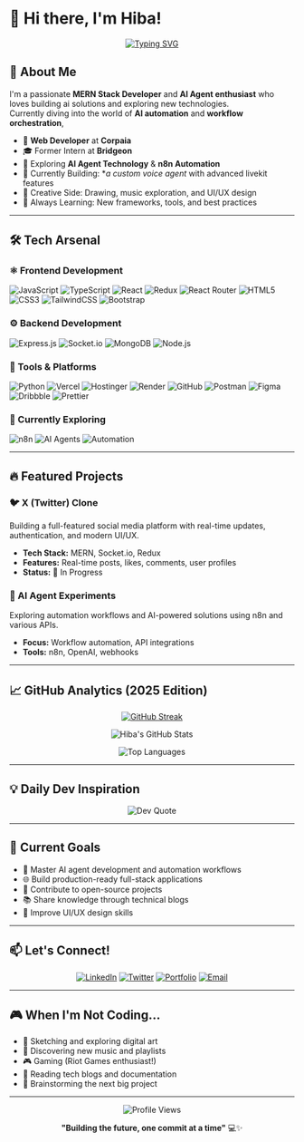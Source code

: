# 👋 Hi there, I'm Hiba!

<div align="center">

[![Typing SVG](https://readme-typing-svg.herokuapp.com?font=Fira+Code&pause=1000&color=167CB8&center=true&vCenter=true&width=435&lines=MERN+Stack+Developer;AI+Agent+Enthusiast;Automation+Explorer;Creative+Problem+Solver)](https://git.io/typing-svg)

</div>

## 🚀 About Me

I'm a passionate **MERN Stack Developer** and **AI Agent enthusiast** who loves building ai solutions and exploring new technologies.  
Currently diving into the world of **AI automation** and **workflow orchestration**, 

- 💼 **Web Developer** at **Corpaia**
- 🎓 Former Intern at **Bridgeon**
- 🤖 Exploring **AI Agent Technology** & **n8n Automation**
- 🔨 Currently Building: **a custom voice agent* with advanced livekit features
- 🎨 Creative Side: Drawing, music exploration, and UI/UX design
- 🌱 Always Learning: New frameworks, tools, and best practices

---

## 🛠️ Tech Arsenal

### ⚛️ Frontend Development
![JavaScript](https://img.shields.io/badge/javascript-%23323330.svg?style=for-the-badge&logo=javascript&logoColor=%23F7DF1E)
![TypeScript](https://img.shields.io/badge/typescript-%23007ACC.svg?style=for-the-badge&logo=typescript&logoColor=white)
![React](https://img.shields.io/badge/react-%23167CB8.svg?style=for-the-badge&logo=react&logoColor=white)
![Redux](https://img.shields.io/badge/redux-%23593d88.svg?style=for-the-badge&logo=redux&logoColor=white)
![React Router](https://img.shields.io/badge/React_Router-CA4245?style=for-the-badge&logo=react-router&logoColor=white)
![HTML5](https://img.shields.io/badge/html5-%23E34F26.svg?style=for-the-badge&logo=html5&logoColor=white)
![CSS3](https://img.shields.io/badge/css3-%231572B6.svg?style=for-the-badge&logo=css3&logoColor=white)
![TailwindCSS](https://img.shields.io/badge/tailwindcss-%2338B2AC.svg?style=for-the-badge&logo=tailwind-css&logoColor=white)
![Bootstrap](https://img.shields.io/badge/bootstrap-%238511FA.svg?style=for-the-badge&logo=bootstrap&logoColor=white)

### ⚙️ Backend Development
![Express.js](https://img.shields.io/badge/express.js-%23404d59.svg?style=for-the-badge&logo=express&logoColor=%2361DAFB)
![Socket.io](https://img.shields.io/badge/Socket.io-black?style=for-the-badge&logo=socket.io&badgeColor=010101)
![MongoDB](https://img.shields.io/badge/MongoDB-%2347A248.svg?style=for-the-badge&logo=mongodb&logoColor=white)
![Node.js](https://img.shields.io/badge/Node.js-%2343853D.svg?style=for-the-badge&logo=node.js&logoColor=white)

### 🧩 Tools & Platforms
![Python](https://img.shields.io/badge/Python-%233776AB.svg?style=for-the-badge&logo=python&logoColor=white)
![Vercel](https://img.shields.io/badge/Vercel-%23000000.svg?style=for-the-badge&logo=vercel&logoColor=white)
![Hostinger](https://img.shields.io/badge/Hostinger-673DE6?style=for-the-badge&logo=hostinger&logoColor=white)
![Render](https://img.shields.io/badge/Render-46E3B7?style=for-the-badge&logo=render&logoColor=white)
![GitHub](https://img.shields.io/badge/GitHub-%23121011.svg?style=for-the-badge&logo=github&logoColor=white)
![Postman](https://img.shields.io/badge/Postman-FF6C37?style=for-the-badge&logo=postman&logoColor=white)
![Figma](https://img.shields.io/badge/Figma-%23F24E1E.svg?style=for-the-badge&logo=figma&logoColor=white)
![Dribbble](https://img.shields.io/badge/Dribbble-EA4C89?style=for-the-badge&logo=dribbble&logoColor=white)
![Prettier](https://img.shields.io/badge/Prettier-%23F7B93E.svg?style=for-the-badge&logo=prettier&logoColor=black)


### 🧠 Currently Exploring
![n8n](https://img.shields.io/badge/n8n-EA4B71?style=for-the-badge&logo=n8n&logoColor=white)
![AI Agents](https://img.shields.io/badge/AI_Agents-%23167CB8?style=for-the-badge&logo=artificial-intelligence&logoColor=white)
![Automation](https://img.shields.io/badge/Automation-%23BF9264?style=for-the-badge&logo=zapier&logoColor=white)

---

## 🔥 Featured Projects

### 🐦 X (Twitter) Clone
Building a full-featured social media platform with real-time updates, authentication, and modern UI/UX.  
- **Tech Stack:** MERN, Socket.io, Redux  
- **Features:** Real-time posts, likes, comments, user profiles  
- **Status:** 🚧 In Progress  

### 🤖 AI Agent Experiments
Exploring automation workflows and AI-powered solutions using n8n and various APIs.  
- **Focus:** Workflow automation, API integrations  
- **Tools:** n8n, OpenAI, webhooks  

---

## 📈 GitHub Analytics (2025 Edition)

<div align="center">

[![GitHub Streak](https://streak-stats.demolab.com?user=hiba-0325&theme=tokyonight&hide_border=true&v=2&date_format=M%20j%5B%2C%20Y%5D&currStreakNum=167CB8&sideNums=167CB8&currStreakLabel=BF9264&ring=BF9264)](https://git.io/streak-stats)

![Hiba's GitHub Stats](https://github-readme-stats.vercel.app/api?username=hiba-0325&show_icons=true&theme=tokyonight&hide_border=true&title_color=167CB8&icon_color=BF9264)

![Top Languages](https://github-readme-stats.vercel.app/api/top-langs/?username=hiba-0325&layout=compact&theme=tokyonight&hide_border=true&title_color=BF9264)

</div>

---

## 💡 Daily Dev Inspiration

<div align="center">

![Dev Quote](https://quotes-github-readme.vercel.app/api?type=horizontal&theme=tokyonight)

</div>

---

## 🎯 Current Goals

- 🚀 Master AI agent development and automation workflows  
- 🌐 Build production-ready full-stack applications  
- 🤝 Contribute to open-source projects  
- 📚 Share knowledge through technical blogs  
- 🎨 Improve UI/UX design skills  

---

## 📫 Let's Connect!

<div align="center">

[![LinkedIn](https://img.shields.io/badge/LinkedIn-%23167CB8?style=for-the-badge&logo=linkedin&logoColor=white)](https://linkedin.com/in/your-profile)
[![Twitter](https://img.shields.io/badge/Twitter-%23167CB8?style=for-the-badge&logo=twitter&logoColor=white)](https://twitter.com/your-handle)
[![Portfolio](https://img.shields.io/badge/Portfolio-%23BF9264?style=for-the-badge&logo=google-chrome&logoColor=white)](https://your-portfolio.com)
[![Email](https://img.shields.io/badge/Email-D14836?style=for-the-badge&logo=gmail&logoColor=white)](mailto:your-email@example.com)

</div>

---

## 🎮 When I'm Not Coding...

- 🎨 Sketching and exploring digital art  
- 🎵 Discovering new music and playlists  
- 🎮 Gaming (Riot Games enthusiast!)  
- 📖 Reading tech blogs and documentation  
- 🌟 Brainstorming the next big project  

---

<div align="center">

![Profile Views](https://visitcount.itsvg.in/api?id=hiba-0325&icon=2&color=167CB8)

**"Building the future, one commit at a time"** 💻✨  

</div>

<!-- Crafted with ❤️ and lots of ☕ -->
